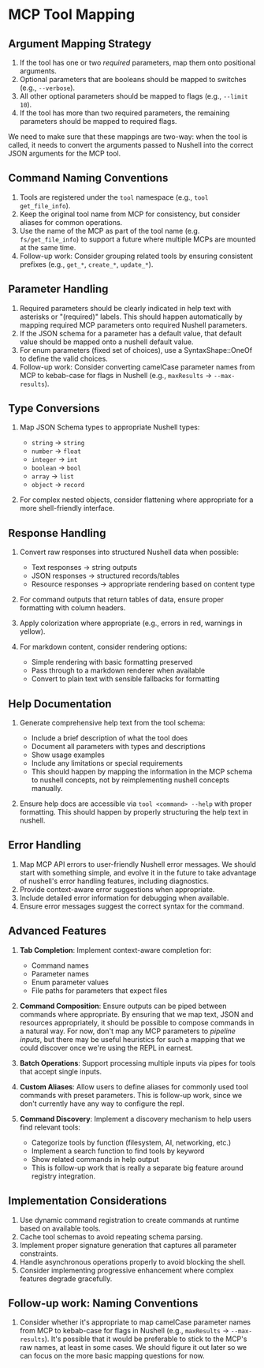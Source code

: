 # MCP Tool Mapping

## Argument Mapping Strategy

1. If the tool has one or two _required_ parameters, map them onto positional arguments.
2. Optional parameters that are booleans should be mapped to switches (e.g., `--verbose`).
3. All other optional parameters should be mapped to flags (e.g., `--limit 10`).
4. If the tool has more than two required parameters, the remaining parameters should be mapped to required flags.

We need to make sure that these mappings are two-way: when the tool is called, it needs to convert the arguments passed to Nushell into the correct JSON arguments for the MCP tool.

## Command Naming Conventions

1. Tools are registered under the `tool` namespace (e.g., `tool get_file_info`).
2. Keep the original tool name from MCP for consistency, but consider aliases for common operations.
3. Use the name of the MCP as part of the tool name (e.g. `fs/get_file_info`) to support a future where multiple MCPs are mounted at the same time.
4. Follow-up work: Consider grouping related tools by ensuring consistent prefixes (e.g., `get_*`, `create_*`, `update_*`).

## Parameter Handling

1. Required parameters should be clearly indicated in help text with asterisks or "(required)" labels. This should happen automatically by mapping required MCP parameters onto required Nushell parameters.
2. If the JSON schema for a parameter has a default value, that default value should be mapped onto a nushell default value.
3. For enum parameters (fixed set of choices), use a SyntaxShape::OneOf to define the valid choices.
4. Follow-up work: Consider converting camelCase parameter names from MCP to kebab-case for flags in Nushell (e.g., `maxResults` → `--max-results`).

## Type Conversions

1. Map JSON Schema types to appropriate Nushell types:

   - `string` → `string`
   - `number` → `float`
   - `integer` → `int`
   - `boolean` → `bool`
   - `array` → `list`
   - `object` → `record`

2. For complex nested objects, consider flattening where appropriate for a more shell-friendly interface.

## Response Handling

1. Convert raw responses into structured Nushell data when possible:

   - Text responses → string outputs
   - JSON responses → structured records/tables
   - Resource responses → appropriate rendering based on content type

2. For command outputs that return tables of data, ensure proper formatting with column headers.

3. Apply colorization where appropriate (e.g., errors in red, warnings in yellow).

4. For markdown content, consider rendering options:
   - Simple rendering with basic formatting preserved
   - Pass through to a markdown renderer when available
   - Convert to plain text with sensible fallbacks for formatting

## Help Documentation

1. Generate comprehensive help text from the tool schema:

   - Include a brief description of what the tool does
   - Document all parameters with types and descriptions
   - Show usage examples
   - Include any limitations or special requirements
   - This should happen by mapping the information in the MCP schema to nushell
     concepts, not by reimplementing nushell concepts manually.

2. Ensure help docs are accessible via `tool <command> --help` with proper formatting. This should happen by properly structuring the help text in nushell.

## Error Handling

1. Map MCP API errors to user-friendly Nushell error messages. We should start
   with something simple, and evolve it in the future to take advantage of
   nushell's error handling features, including diagnostics.
2. Provide context-aware error suggestions when appropriate.
3. Include detailed error information for debugging when available.
4. Ensure error messages suggest the correct syntax for the command.

## Advanced Features

1. **Tab Completion**: Implement context-aware completion for:

   - Command names
   - Parameter names
   - Enum parameter values
   - File paths for parameters that expect files

2. **Command Composition**: Ensure outputs can be piped between commands where appropriate. By ensuring that we map text, JSON and resources appropriately, it should be possible to compose commands in a natural way. For now, don't map any MCP parameters to _pipeline inputs_, but there may be useful heuristics for such a mapping that we could discover once we're using the REPL in earnest.

3. **Batch Operations**: Support processing multiple inputs via pipes for tools that accept single inputs.

4. **Custom Aliases**: Allow users to define aliases for commonly used tool commands with preset parameters. This is follow-up work, since we don't currently have any way to configure the repl.

5. **Command Discovery**: Implement a discovery mechanism to help users find relevant tools:
   - Categorize tools by function (filesystem, AI, networking, etc.)
   - Implement a search function to find tools by keyword
   - Show related commands in help output
   - This is follow-up work that is really a separate big feature around registry integration.

## Implementation Considerations

1. Use dynamic command registration to create commands at runtime based on available tools.
2. Cache tool schemas to avoid repeating schema parsing.
3. Implement proper signature generation that captures all parameter constraints.
4. Handle asynchronous operations properly to avoid blocking the shell.
5. Consider implementing progressive enhancement where complex features degrade gracefully.

## Follow-up work: Naming Conventions

1. Consider whether it's appropriate to map camelCase parameter names from MCP to kebab-case for flags in Nushell (e.g., `maxResults` → `--max-results`). It's possible that it would be preferable to stick to the MCP's raw names, at least in some cases. We should figure it out later so we can focus on the more basic mapping questions for now.

